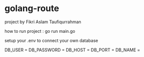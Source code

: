 # golang-route
project by Fikri Aslam Taufiqurrahman

how to run project : go run main.go

setup your .env to connect your own database 

DB_USER =
DB_PASSWORD =
DB_HOST =
DB_PORT =
DB_NAME =

